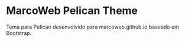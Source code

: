 MarcoWeb Pelican Theme
======================
Tema para Pelican desenvolvido para marcoweb.github.io baseado em Bootstrap.
